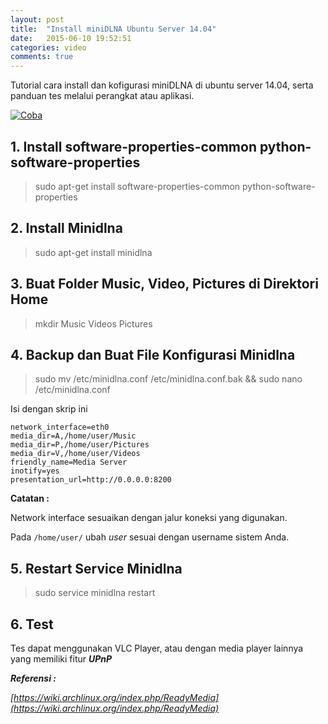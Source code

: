 ```yaml
---
layout: post
title:  "Install miniDLNA Ubuntu Server 14.04"
date:   2015-06-10 19:52:51
categories: video
comments: true
---
```

Tutorial cara install dan kofigurasi miniDLNA di ubuntu server 14.04, serta panduan tes melalui perangkat atau aplikasi.

[![Coba](http://img.youtube.com/vi/ZGkfC_e84aA/0.jpg)](https://www.youtube.com/watch?v=ZGkfC_e84aA)

## 1. Install software-properties-common python-software-properties

> sudo apt-get install software-properties-common python-software-properties

## 2. Install Minidlna

> sudo apt-get install minidlna

## 3. Buat Folder Music, Video, Pictures di Direktori Home

> mkdir Music Videos Pictures

## 4. Backup dan Buat File Konfigurasi Minidlna

> sudo mv /etc/minidlna.conf /etc/minidlna.conf.bak && sudo nano /etc/minidlna.conf

Isi dengan skrip ini

	network_interface=eth0
	media_dir=A,/home/user/Music
	media_dir=P,/home/user/Pictures
	media_dir=V,/home/user/Videos
	friendly_name=Media Server
	inotify=yes
	presentation_url=http://0.0.0.0:8200

**Catatan :**

Network interface sesuaikan dengan jalur koneksi yang digunakan.

Pada ``/home/user/`` ubah _user_ sesuai dengan username sistem Anda.

## 5. Restart Service Minidlna

> sudo service minidlna restart

## 6. Test

Tes dapat menggunakan VLC Player, atau dengan media player lainnya yang memiliki fitur _**UPnP**_

_**Referensi :**_

_[https://wiki.archlinux.org/index.php/ReadyMedia](https://wiki.archlinux.org/index.php/ReadyMedia)_